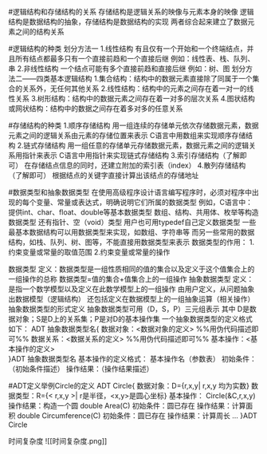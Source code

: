 #逻辑结构和存储结构的关系
	存储结构是逻辑关系的映像与元素本身的映像
	逻辑结构是数据结构的抽象，存储结构是数据结构的实现
两者综合起来建立了数据元素之间的结构关系

#逻辑结构的种类
划分方法一
1.线性结构
	有且仅有一个开始和一个终端结点，并且所有结点都最多只有一个直接前趋和一个直接后继
	例如：线性表、栈、队列、串
2.非线性结构
	一个结点可能有多个直接前趋和直接后继
	例如：树、图
划分方法二——四类基本逻辑结构
1.集合结构：结构中的数据元素直接除了同属于一个集合的关系外，无任何其他关系
2.线性结构：结构中的元素之间存在着一对一的线性关系
3.树形结构：结构中的数据元素之间存在着一对多的层次关系
4.图状结构或网状结构：结构中的数据之间存在着多对多的任意关系

#存储结构的种类
1.顺序存储结构
	用一组连续的存储单元依次存储数据元素，数据元素之间的逻辑关系由元素的存储位置来表示
	C语言中用数组来实现顺序存储结构
2.链式存储结构
	用一组任意的存储单元存储数据元素，数据元素之间的逻辑关系用指针来表示
	C语言中用指针来实现链式存储结构
3.索引存储结构（了解即可）
	在存储结点信息的同时，还建立附加的索引表（index）
4.散列存储结构（了解即可）
	根据结点的关键字直接计算出该结点的存储地址

#数据类型和抽象数据类型
在使用高级程序设计语言编写程序时，必须对程序中出现的每个变量、常量或表达式，明确说明它们所属的数据类型
	例如，C语言中：
		提供int、char、float、double等基本数据类型
		数组、结构、共用体、枚举等构造数据类型
		还有指针、空（void）类型
		用户也可用typedef自己定义数据类型
一些最基本数据结构可以用数据类型来实现，如数组、字符串等
而另一些常用的数据结构，如栈、队列、树、图等，不能直接用数据类型来表示
数据类型的作用：
	1.约束变量或常量的取值范围
	2.约束变量或常量的操作

数据类型
定义：数据类型是一组性质相同的值的集合以及定义于这个值集合上的一组操作的总称
数据类型=值的集合+值集合上的一组操作
抽象数据类型
定义：是指一个数学模型以及定义在此数学模型上的一组操作
	由用户定义，从问题抽象出数据模型（逻辑结构）
	还包括定义在数据模型上的一组抽象运算（相关操作）
抽象数据类型的形式定义
	抽象数据类型可用（D，S，P）三元组表示
	其中 D是数据对象；S是D上的关系集；P是对D的基本操作集
一个抽象数据类型的定义格式如下：
	ADT 抽象数据类型名{
		数据对象：<数据对象的定义>     %%用伪代码描述即可%%
		数据关系：<数据关系的定义>     %%用伪代码描述即可%%
		基本操作：<基本操作的定义>     
	}ADT 抽象数据类型名
	基本操作的定义格式：
		基本操作名（参数表）
		初始条件：（初始条件描述）
		操作结果：（操作结果描述）

#ADT定义举例Circle的定义 
ADT Circle{
	数据对象：D={r,x,y| r,x,y 均为实数}
	数据类型：R={< r,x,y >| r是半径，<x,y>是圆心坐标}
	基本操作：
	Circle(&C,r,x,y)
		操作结果：构造一个圆
	double Area(C)
		初始条件：圆已存在
		操作结果：计算面积
	double Circumference(C)
		初始条件：圆已存在
		操作结果：计算周长
	...
}ADT Circle

时间复杂度
![[时间复杂度.png]]